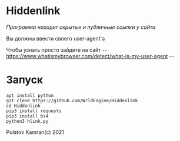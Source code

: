 # Hiddenlink
<i> Программа находит скрытые и публичные ссылки у сайта </i> 

Вы должны ввести своего user-agent'а 

Чтобы узнать просто зайдите на сайт -- https://www.whatismybrowser.com/detect/what-is-my-user-agent --

# Запуск 
```
apt install python
git clone https://github.com/WrldEngine/Hiddenlink
cd Hiddenlink
pip3 install requests
pip3 install bs4
python3 hlink.py
```

Pulatov Kamran(c) 2021
